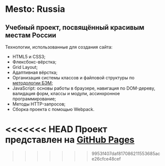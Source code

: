 # Mesto: Russia

## Учебный проект, посвящённый красивым местам России

Технологии, использованные для создания сайта:
* HTML5 и CSS3;
* Флексбокс-вёрстка;
* Grid Layout;
* Адаптивная вёрстка;
* Организация системы классов и файловой структуры по [методологии БЭМ](https://ru.bem.info/methodology/quick-start/);
* JavaScript: основы работы в браузере, навигация по DOM-дереву, валидация форм, классы и модули, ассинхронное программирование;
* Методы HTTP-запросов;
* Сборка проекта с помощью Webpack.

<<<<<<< HEAD
Проект представлен на [GitHub Pages](https://ev-cherkovskiy.github.io/mesto/)
=======
<!-- Проект представлен на [GitHub Pages](https://ev-cherkovskiy.github.io/mesto/) -->
>>>>>>> 9953f407daf817086211553685ace26cfce48cef
